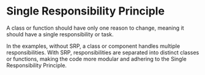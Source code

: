 # Single Responsibility Principle

A class or function should have only one reason to change, meaning it should have a single responsibility or task.

In the examples, without SRP, a class or component handles multiple responsibilities. With SRP, responsibilities are separated into distinct classes or functions, making the code more modular and adhering to the Single Responsibility Principle.
